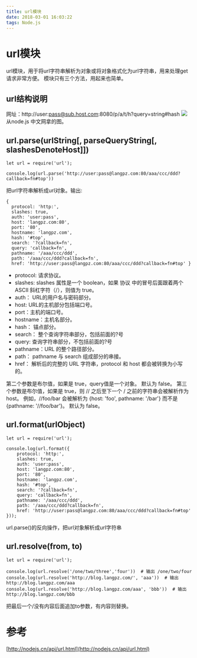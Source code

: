 ```yaml
---
title: url模块
date: 2018-03-01 16:03:22
tags: Node.js
---
```

# url模块
url模块，用于将url字符串解析为对象或将对象格式化为url字符串，用来处理get请求非常方便。
模块只有三个方法，用起来也简单。
<!--more-->

## url结构说明
网址：http://user:pass@sub.host.com:8080/p/a/t/h?query=string#hash
![](http://hexo-1252491761.file.myqcloud.com/url%E6%A8%A1%E5%9D%97/QQ%E5%9B%BE%E7%89%8720180301164245.png)
从node.js 中文网拿的图。

## url.parse(urlString[, parseQueryString[, slashesDenoteHost]])
```
let url = require('url');

console.log(url.parse('http://user:pass@langpz.com:80/aaa/ccc/ddd?callback=fn#top'))
```
把url字符串解析成url对象。输出:
```
{
  protocol: 'http:',
  slashes: true,
  auth: 'user:pass',
  host: 'langpz.com:80',
  port: '80',
  hostname: 'langpz.com',
  hash: '#top',
  search: '?callback=fn',
  query: 'callback=fn',
  pathname: '/aaa/ccc/ddd',
  path: '/aaa/ccc/ddd?callback=fn',
  href: 'http://user:pass@langpz.com:80/aaa/ccc/ddd?callback=fn#top' }
```
- protocol: 请求协议。
- slashes: slashes 属性是一个 boolean，如果 协议 中的冒号后面跟着两个 ASCII 斜杠字符（/），则值为 true。
- auth： URL的用户名与密码部分。
- host: URL的主机部分包括端口号。
- port：主机的端口号。
- hostname：主机名部分。
- hash： 锚点部分。
- search： 整个查询字符串部分，包括前面的?号
- query: 查询字符串部分，不包括前面的?号
- pathname：URL 的整个路径部分。
- path： pathname 与 search 组成部分的串接。
- href： 解析后的完整的 URL 字符串，protocol 和 host 都会被转换为小写的。

第二个参数是布尔值，如果是 true，query值是一个对象。 默认为 false。
第三个参数是布尔值，如果是 true，则 // 之后至下一个 / 之前的字符串会被解析作为 host。 例如，//foo/bar 会被解析为 {host: 'foo', pathname: '/bar'} 而不是 {pathname: '//foo/bar'}。 默认为 false。


## url.format(urlObject)
```
let url = require('url');

console.log(url.format({
    protocol: 'http:',
    slashes: true,
    auth: 'user:pass',
    host: 'langpz.com:80',
    port: '80',
    hostname: 'langpz.com',
    hash: '#top',
    search: '?callback=fn',
    query: 'callback=fn',
    pathname: '/aaa/ccc/ddd',
    path: '/aaa/ccc/ddd?callback=fn',
    href: 'http://user:pass@langpz.com:80/aaa/ccc/ddd?callback=fn#top'
}));
```
url.parse()的反向操作，把url对象解析成url字符串

## url.resolve(from, to)

```
let url = require('url');

console.log(url.resolve('/one/two/three','four'))  # 输出 /one/two/four
console.log(url.resolve('http://blog.langpz.com/', 'aaa'))  # 输出  http://blog.langpz.com/aaa
console.log(url.resolve('http://blog.langpz.com/aaa', 'bbb'))  # 输出 http://blog.langpz.com/bbb
```
把最后一个/没有内容后面追加to参数，有内容则替换。

# 参考
[http://nodejs.cn/api/url.html](http://nodejs.cn/api/url.html)